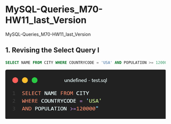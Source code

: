 # MySQL-Queries_M70-HW11_last_Version
MySQL-Queries_M70-HW11_last_Version

## 1. Revising the Select Query I

```sql
SELECT NAME FROM CITY WHERE COUNTRYCODE = 'USA' AND POPULATION >= 120000;
```

![Revising the Select Query I](Section-1/revising-the-select-query-2-problem.png)
